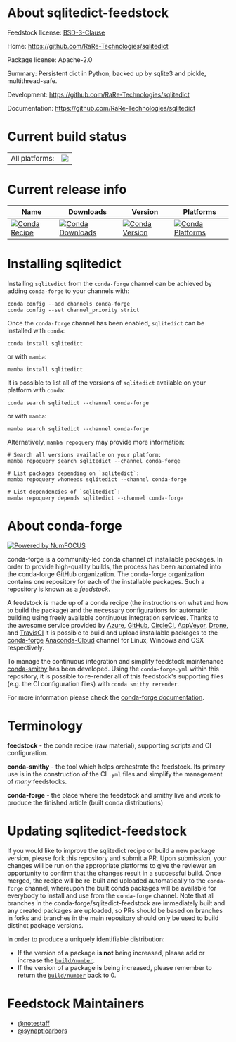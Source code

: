 About sqlitedict-feedstock
==========================

Feedstock license: [BSD-3-Clause](https://github.com/conda-forge/sqlitedict-feedstock/blob/main/LICENSE.txt)

Home: https://github.com/RaRe-Technologies/sqlitedict

Package license: Apache-2.0

Summary: Persistent dict in Python, backed up by sqlite3 and pickle, multithread-safe.

Development: https://github.com/RaRe-Technologies/sqlitedict

Documentation: https://github.com/RaRe-Technologies/sqlitedict

Current build status
====================


<table><tr><td>All platforms:</td>
    <td>
      <a href="https://dev.azure.com/conda-forge/feedstock-builds/_build/latest?definitionId=4336&branchName=main">
        <img src="https://dev.azure.com/conda-forge/feedstock-builds/_apis/build/status/sqlitedict-feedstock?branchName=main">
      </a>
    </td>
  </tr>
</table>

Current release info
====================

| Name | Downloads | Version | Platforms |
| --- | --- | --- | --- |
| [![Conda Recipe](https://img.shields.io/badge/recipe-sqlitedict-green.svg)](https://anaconda.org/conda-forge/sqlitedict) | [![Conda Downloads](https://img.shields.io/conda/dn/conda-forge/sqlitedict.svg)](https://anaconda.org/conda-forge/sqlitedict) | [![Conda Version](https://img.shields.io/conda/vn/conda-forge/sqlitedict.svg)](https://anaconda.org/conda-forge/sqlitedict) | [![Conda Platforms](https://img.shields.io/conda/pn/conda-forge/sqlitedict.svg)](https://anaconda.org/conda-forge/sqlitedict) |

Installing sqlitedict
=====================

Installing `sqlitedict` from the `conda-forge` channel can be achieved by adding `conda-forge` to your channels with:

```
conda config --add channels conda-forge
conda config --set channel_priority strict
```

Once the `conda-forge` channel has been enabled, `sqlitedict` can be installed with `conda`:

```
conda install sqlitedict
```

or with `mamba`:

```
mamba install sqlitedict
```

It is possible to list all of the versions of `sqlitedict` available on your platform with `conda`:

```
conda search sqlitedict --channel conda-forge
```

or with `mamba`:

```
mamba search sqlitedict --channel conda-forge
```

Alternatively, `mamba repoquery` may provide more information:

```
# Search all versions available on your platform:
mamba repoquery search sqlitedict --channel conda-forge

# List packages depending on `sqlitedict`:
mamba repoquery whoneeds sqlitedict --channel conda-forge

# List dependencies of `sqlitedict`:
mamba repoquery depends sqlitedict --channel conda-forge
```


About conda-forge
=================

[![Powered by
NumFOCUS](https://img.shields.io/badge/powered%20by-NumFOCUS-orange.svg?style=flat&colorA=E1523D&colorB=007D8A)](https://numfocus.org)

conda-forge is a community-led conda channel of installable packages.
In order to provide high-quality builds, the process has been automated into the
conda-forge GitHub organization. The conda-forge organization contains one repository
for each of the installable packages. Such a repository is known as a *feedstock*.

A feedstock is made up of a conda recipe (the instructions on what and how to build
the package) and the necessary configurations for automatic building using freely
available continuous integration services. Thanks to the awesome service provided by
[Azure](https://azure.microsoft.com/en-us/services/devops/), [GitHub](https://github.com/),
[CircleCI](https://circleci.com/), [AppVeyor](https://www.appveyor.com/),
[Drone](https://cloud.drone.io/welcome), and [TravisCI](https://travis-ci.com/)
it is possible to build and upload installable packages to the
[conda-forge](https://anaconda.org/conda-forge) [Anaconda-Cloud](https://anaconda.org/)
channel for Linux, Windows and OSX respectively.

To manage the continuous integration and simplify feedstock maintenance
[conda-smithy](https://github.com/conda-forge/conda-smithy) has been developed.
Using the ``conda-forge.yml`` within this repository, it is possible to re-render all of
this feedstock's supporting files (e.g. the CI configuration files) with ``conda smithy rerender``.

For more information please check the [conda-forge documentation](https://conda-forge.org/docs/).

Terminology
===========

**feedstock** - the conda recipe (raw material), supporting scripts and CI configuration.

**conda-smithy** - the tool which helps orchestrate the feedstock.
                   Its primary use is in the construction of the CI ``.yml`` files
                   and simplify the management of *many* feedstocks.

**conda-forge** - the place where the feedstock and smithy live and work to
                  produce the finished article (built conda distributions)


Updating sqlitedict-feedstock
=============================

If you would like to improve the sqlitedict recipe or build a new
package version, please fork this repository and submit a PR. Upon submission,
your changes will be run on the appropriate platforms to give the reviewer an
opportunity to confirm that the changes result in a successful build. Once
merged, the recipe will be re-built and uploaded automatically to the
`conda-forge` channel, whereupon the built conda packages will be available for
everybody to install and use from the `conda-forge` channel.
Note that all branches in the conda-forge/sqlitedict-feedstock are
immediately built and any created packages are uploaded, so PRs should be based
on branches in forks and branches in the main repository should only be used to
build distinct package versions.

In order to produce a uniquely identifiable distribution:
 * If the version of a package **is not** being increased, please add or increase
   the [``build/number``](https://docs.conda.io/projects/conda-build/en/latest/resources/define-metadata.html#build-number-and-string).
 * If the version of a package **is** being increased, please remember to return
   the [``build/number``](https://docs.conda.io/projects/conda-build/en/latest/resources/define-metadata.html#build-number-and-string)
   back to 0.

Feedstock Maintainers
=====================

* [@notestaff](https://github.com/notestaff/)
* [@synapticarbors](https://github.com/synapticarbors/)

